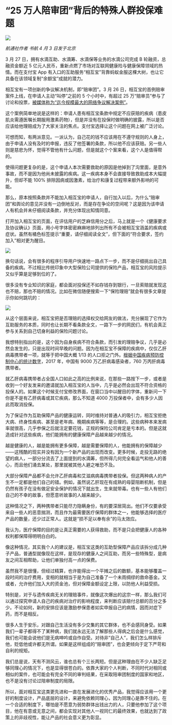 # “25 万人陪审团”背后的特殊人群投保难题

![](http://ww1.sinaimg.cn/large/4b91f9d5ly1g1pt2f9l68j20qo0hs4mw.jpg)

*航通社作者 书航 4 月 3 日发于北京*

3 月 27 日，拥有水滴互助、水滴筹、水滴保等业务的水滴公司完成 B 轮融资，总融资金额近 5 亿元人民币，重新点燃了市场对互联网健康险与健康保障领域的热情。而在支付宝 App 有入口的互助服务“相互宝”背靠蚂蚁金服这棵大树，也让它具备在该领域复制“余额宝”成就的潜力。

相互宝有一项创新的争议解决机制，即“赔审团”。3 月 26 日，相互宝的首例赔审案件上线，在申请人主动“叫停”之前的 5 个小时中，有超过 25 万“赔审员”参与了讨论和投票，[被媒体称为“迄今规模最大的网络争议解决案例”](https://www.cnbeta.com/articles/tech/831485.htm)。

这个案例简单地说是这样的：申请人患有相互宝条款中规定不应获赔的疾病（患皮肌炎需遵医嘱长期服用激素药物），但是并没有在投保时做明确的披露，所以是否应该给他理赔成为了大家关注的焦点。支付宝选择让这个问题在网上被广泛讨论。

可想而知，有两派意见。一派认为，自己花的钱不应该用在不遵守规则的人身上，由于申请人没有及时的申报，违反了他签署的条款，所以他不应该获赔。另一些人则是慈悲为怀，觉得不管他有什么问题，但是就这个个案来看，这个人是值得帮的。

使得问题更复杂的是，这个申请人本次需要救助的原因是他掉到了沟里面，是意外事故，而不是因为他尚未披露的疾病。这一疾病本身不会直接导致救助成本大幅提升，但却不能 100% 排除因病或因激素，给治疗和康复过程带来额外影响的可能。

那么，原本按照条款并不能加入相互宝的申请人，自行加入以后，为什么“赔审团”和舆论的意见并没有一边倒地反对，而是存在争论的空间呢？这是因为该申请人有机会并未仔细阅读条款，并充分体现出知情同意。

打开加入相互宝的页面，在评估用户的芝麻信用分之后，马上就是一个《健康要求及协议确认》页面，用小号字体密密麻麻地排列出所有不会被相互宝涵盖的疾病或症状。虽然有橘色标签提示“重要，请仔细阅读全文”，但下面的“符合要求，签约加入”相对更为醒目。

![](http://ww1.sinaimg.cn/large/4b91f9d5ly1g1pt14p9vrj20cp0oajyr.jpg)

换句话说，会有很多的程序引导用户快速地一路点下一步，而不是仔细挑出自己具备的疾病。不过相比传统印象中大型保险公司提供的保险产品，相互宝的风险提示又似乎算是足够到位的了。

很多没有专业知识的家庭，都会面对投保还不如存钱存到银行，一旦索赔就发现这也不赔，那也不赔的情况。比如在微信随便搜索一下“保险理赔”就会有很多文章提示你如何跳坑的：

![](http://ww1.sinaimg.cn/large/4b91f9d5gy1g1prqud587j20e20mugs6.jpg)

从这个层面来说，相互宝把是否理赔的选择权交给网友的做法，充分展现了它作为互助服务的本质，同时也让长期不看条款全文，一路下一步的网民们，有机会真正参与关系到自己切身利益的保险问题讨论。

我想特别指出的是，这个因为自身疾病不符合条款，而引发的理赔争议，几乎是必然会发生的，只是出现时间早晚的问题。因为在相互宝不保障的疾病中，仅仅乙肝病毒携带者一项，就等于把中国大概 1/13 的人口拒之门外。[根据中国疾病预防控制中心的统计数字](http://chinaxiv.org/user/download.htm?id=26690)，2017 年，中国有 9000 万乙肝病毒感染者，760 万丙肝病毒携带者。

就乙肝病毒携带者占全国人口如此之高的比例来说，在那些一路按下一步，或者是收到一个好友发来的邀请就加入相互宝的人当中，几乎是必然会出现不符合资格的投保人的。如果这个时候支付宝修改界面，在窗口当中以醒目的字体，重新问一下你是不是有乙肝病毒或其它疾病，那么不知道 4000 万投保者中，会有多少人因此而取消投保。

为了保证作为互助保障产品的健康运转，同时维持对普通人的吸引力，相互宝拒绝大病、终身性疾病、甚至是老年病、晚期疾病等等，是合理的。这些病种本来发病率就很高，几乎参保之后就注定要花钱，正规的保险公司肯定是亏本的。但是这就造成针对这些疾病，他们能拥有的健康保障产品越来越少的情况。

越是健康的人，越是能拥有更多保障，越是需要保障的人，他能拥有的保障越少——这残酷的现实并没有因为一个新产品的出现而改变。更多时候，走投无路的绝望的病人，一部分分流去了上面提到的水滴筹，但所得几何完全看运气和他人的善心，而且他们涌去某处，那里就被其他人避之唯恐不及。

大部分保障产品都不会允许乙肝病毒和艾滋病病毒携带者投保。但这两种病人的产生不一定都是他们自己的错。例如，虽然说乙肝现在有成熟的母婴阻断机制，但是仍然有孩子在没有做足安全保护的情况下就出生，生来就带毒。也有一些人有他们自己的不幸的故事，但愿意听故事的人越来越少。

这种情况之下，两种携带者只能尽力隐瞒身份，有的要深居简出。他们不仅要承受来自一些人的恶意揣测，而且作为最需要医疗保障的群体之一，他能够选择的医疗产品的数量，还少过正常人。这就是“损不足以奉有余”的马太效应。

我认为，医疗保障的目的是让真正需要的人获得救助，而不是只会把健康人的各种权利都保障得明明白白的。

像这种情况，其实我个人的建议是，相互宝这类的互助型保障产品应该拆分成几种子产品，普通型就像现在这样，是现存的健康人之间互助，而另一些特殊型，是病友之间互相帮助，让他们单独付高一点的保费。

虽然我不是很懂，但经过精算，也许能得出一个平摊之后的数额，基本能够覆盖一段时间的治疗费用，变相的就相当于是为自己准备了一个未雨绸缪的救命基金。又或者，允许他们加入大的资金池，但对保障金额设定上限，以防他人利益受损。

特别是，对于与遗传疾病无关的理赔事件，就像这次爆出的这宗一样，那么我们可以通过探究申请人自己的疾病对治疗的影响程度，来判断应该赔付总额的百分之多少。不论如何，新的安排应该是激励参保患者如实申报自己的病情，因而对症下药，而不是相反。

很多人生于安乐，对跟自己生活没有多少交集的其它群体，也不会感同身受。如果我们一辈子都得不了某种病，我们就永远无法了解那些人得病之后会是什么感觉，我们也可能会说他们是无病呻吟或自作自受。对待非“自己人”，我们怎么样排斥他，贬低他或许都无所谓。如果是这样组成的“赔审团”，也会更倾向于定下严苛和自利的规矩。

我们总是说，天有不测风云，谁也总有个三长两短。但是这种理由在不少人缺乏足够同理心的情况下，也是显得很苍白的。依靠大家的个人判断，不同时代对相同或相似的案件，也可能会有完全不同的审判结果，在采取陪审团制度的国家和地区，也不是没有讨论过陪审制度的局限。

所以，面对相互宝这类更先进和一直在发展进化的优秀产品，我觉得应该用一个更好的制度设计，产品底层的设计，来避免依赖同理心，因为同理心是靠不住的。在一个合适的制度下，哪怕是不愿意为弱势群体出钱出力的人，只要他参加了这个项目，他在有意或无意之间，都会实现对其他人一视同仁的最终效果，也就达到了政策上的非歧视性，能让产品的社会意义更为彰显。